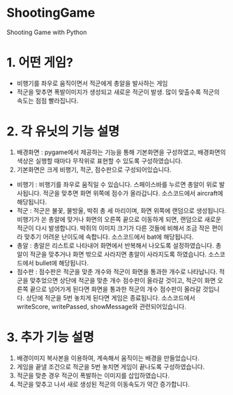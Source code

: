 # ShootingGame
Shooting Game with Python

# 1. 어떤 게임?
- 비행기를 좌우로 움직이면서 적군에게 총알을 발사하는 게임
- 적군을 맞추면 폭발이미지가 생성되고 새로운 적군이 발생. 많이 맞출수록 적군의 속도는 점점 빨라집니다.

# 2. 각 유닛의 기능 설명
 1) 배경화면 : pygame에서 제공하는 기능을 통해 기본화면을 구성하였고, 배경화면의 색상은 실행할 때마다 무작위로 표현할 수 있도록 구성하였습니다.
 2) 기본화면은 크게 비행기, 적군, 점수판으로 구성되어있습니다.
- 비행기 : 비행기를 좌우로 움직일 수 있습니다. 스페이스바를 누르면 총알이 위로 발사됩니다. 적군을 맞추면 화면 위쪽에 점수가 올라갑니다. 소스코드에서 aircraft에 해당됩니다.
- 적군 : 적군은 불꽃, 물방울, 박쥐 총 세 마리이며, 화면 위쪽에 랜덤으로 생성됩니다. 비행기가 쏜 총알에 맞거나 화면의 오른쪽 끝으로 이동하게 되면, 랜덤으로 새로운 적군이 다시 발생합니다. 박쥐의 이미지 크기가 다른 것들에 비해서 조금 작은 편이라 맞추기 어려운 난이도에 속합니다. 소스코드에서 bat에 해당됩니다.
- 총알 : 총알은 리스트로 나타내어 화면에서 반복해서 나오도록 설정하였습니다. 총알이 적군을 맞추거나 화면 밖으로 사라지면 총알이 사라지도록 하였습니다. 소스코드에서 bullet에 해당됩니다.
- 점수판 : 점수판은 적군을 맞춘 개수와 적군이 화면을 통과한 개수로 나타납니다. 적군을 맞추었으면 상단에 적군을 맞춘 개수 점수판이 올라갈 것이고, 적군이 화면 오른쪽 끝으로 넘어가게 된다면 화면을 통과한 적군의 개수 점수판이 올라갈 것입니다. 상단에 적군을 5번 놓치게 된다면 게임은 종료됩니다. 소스코드에서 writeScore, writePassed, showMessage와 관련되어있습니다.

# 3. 추가 기능 설명
 1) 배경이미지 복사본을 이용하여, 계속해서 움직이는 배경을 만들었습니다.
 2) 게임을 끝낼 조건으로 적군을 5번 놓치면 게임이 끝나도록 구성하였습니다.
 3) 적군을 맞춘 경우 적군이 폭발하는 이미지를 삽입하였습니다.
 4) 적군을 맞추고 나서 새로 생성된 적군의 이동속도가 약간 증가합니다.
